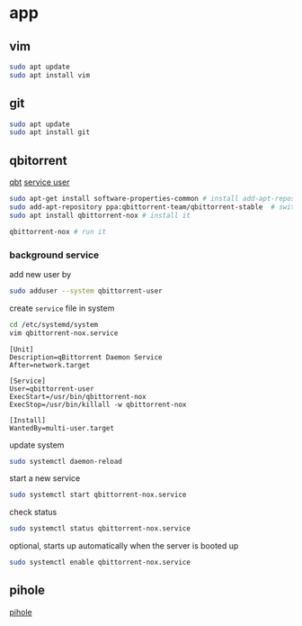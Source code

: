 # app

## vim

```sh
sudo apt update
sudo apt install vim
```

## git

```sh
sudo apt update
sudo apt install git
```

## qbitorrent

[qbt](https://www.linuxbabe.com/ubuntu/install-qbittorrent-ubuntu-18-04-desktop-server)
[service user](https://linuxhomeserver.com/applications/install-torrent-client/)

```sh
sudo apt-get install software-properties-common # install add-apt-repository
sudo add-apt-repository ppa:qbittorrent-team/qbittorrent-stable  # switch to seperate repo
sudo apt install qbittorrent-nox # install it

qbittorrent-nox # run it
```

### background service

add new user by

```sh
sudo adduser --system qbittorrent-user
```

create `service` file in system

```sh
cd /etc/systemd/system
vim qbittorrent-nox.service
```

```vim
[Unit]
Description=qBittorrent Daemon Service
After=network.target

[Service]
User=qbittorrent-user
ExecStart=/usr/bin/qbittorrent-nox
ExecStop=/usr/bin/killall -w qbittorrent-nox

[Install]
WantedBy=multi-user.target
```

update system

```sh
sudo systemctl daemon-reload
```

start a new service

```sh
sudo systemctl start qbittorrent-nox.service
```

check status

```sh
sudo systemctl status qbittorrent-nox.service
```

optional, starts up automatically when the server is booted up

```sh
sudo systemctl enable qbittorrent-nox.service
```

## pihole

[pihole](https://docs.pi-hole.net/core/pihole-command/)
